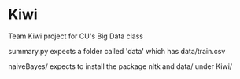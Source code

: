 Kiwi
====

Team Kiwi project for CU's Big Data class

summary.py expects a folder called 'data' which has data/train.csv

naiveBayes/ expects to install the package nltk and data/ under Kiwi/
